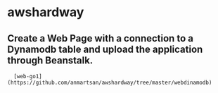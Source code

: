 # awshardway

## Create a Web Page with a connection to a Dynamodb table and upload the application through Beanstalk.

      [web-go1](https://github.com/anmartsan/awshardway/tree/master/webdinamodb)


